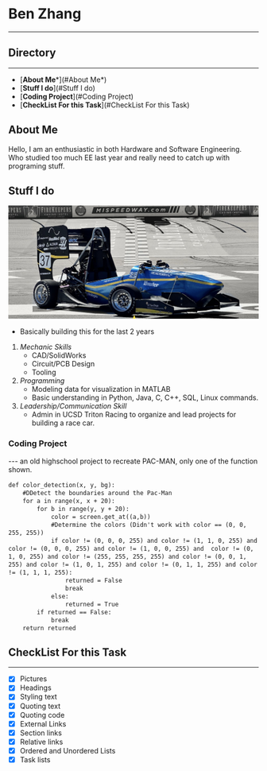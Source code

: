 # Ben Zhang
---
## **Directory**
---
  - [**About Me***](#About Me*)
  - [**Stuff I do**](#Stuff I do)
  - [**Coding Project**](#Coding Project)
  - [**CheckList For this Task**](#CheckList For this Task)

## **About Me**
Hello, I am an enthusiastic in both Hardware and Software Engineering. Who studied too much EE last year and really need to catch up with programing stuff.

## **Stuff I do**
![pictures](pictures/picture.png)
- Basically building this for the last 2 years

1. *Mechanic Skills*
   - CAD/SolidWorks
   - Circuit/PCB Design
   - Tooling
2. *Programming*
   - Modeling data for visualization in MATLAB
   - Basic understanding in Python, Java, C, C++, SQL, Linux commands.
3. *Leadership/Communication Skill*
   - Admin in UCSD Triton Racing to organize and lead projects for building a race car.

### Coding Project
--- an old highschool project to recreate PAC-MAN, only one of the function shown.

```
def color_detection(x, y, bg):
    #DDetect the boundaries around the Pac-Man
    for a in range(x, x + 20):
        for b in range(y, y + 20):
            color = screen.get_at((a,b))
            #Determine the colors (Didn't work with color == (0, 0, 255, 255))
            if color != (0, 0, 0, 255) and color != (1, 1, 0, 255) and color != (0, 0, 0, 255) and color != (1, 0, 0, 255) and  color != (0, 1, 0, 255) and color != (255, 255, 255, 255) and color != (0, 0, 1, 255) and color != (1, 0, 1, 255) and color != (0, 1, 1, 255) and color != (1, 1, 1, 255):
                returned = False
                break
            else:
                returned = True
        if returned == False:
            break
    return returned
```

## **CheckList For this Task**
---
- [x] Pictures
- [x] Headings
- [x] Styling text
- [x] Quoting text
- [x] Quoting code
- [x] External Links
- [x] Section links
- [x] Relative links 
- [x] Ordered and Unordered Lists
- [x] Task lists